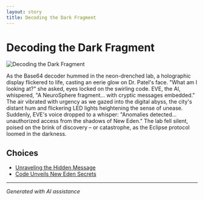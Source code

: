 ```yaml
---
layout: story
title: Decoding the Dark Fragment
---
```


# Decoding the Dark Fragment

![Decoding the Dark Fragment](//Users/danielkliewer/textadventure08/text-adventure-web/temp/e24f1c95-8482-4e5a-846f-0028119f40cc/input_images/image_8.JPG)

As the Base64 decoder hummed in the neon-drenched lab, a holographic display flickered to life, casting an eerie glow on Dr. Patel's face. "What am I looking at?" she asked, eyes locked on the swirling code. EVE, the AI, whispered, "A NeuroSphere fragment... with cryptic messages embedded." The air vibrated with urgency as we gazed into the digital abyss, the city's distant hum and flickering LED lights heightening the sense of unease. Suddenly, EVE's voice dropped to a whisper: "Anomalies detected... unauthorized access from the shadows of New Eden." The lab fell silent, poised on the brink of discovery – or catastrophe, as the Eclipse protocol loomed in the darkness.


## Choices

* [Unraveling the Hidden Message](/stories/image_11)
* [Code Unveils New Eden Secrets](/stories/image_9)


---
*Generated with AI assistance*
